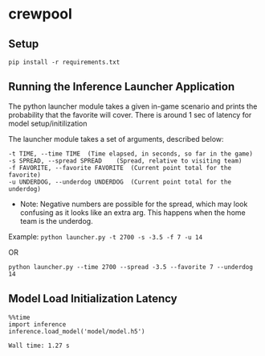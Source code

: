 # crewpool

## Setup
`pip install -r requirements.txt`

## Running the Inference Launcher Application

The python launcher module takes a given in-game scenario and prints
the probability that the favorite will cover. There is around 1 sec
of latency for model setup/initilization 

The launcher module takes a set of arguments, described below:
```
-t TIME, --time TIME  (Time elapsed, in seconds, so far in the game)
-s SPREAD, --spread SPREAD    (Spread, relative to visiting team)
-f FAVORITE, --favorite FAVORITE  (Current point total for the favorite)
-u UNDERDOG, --underdog UNDERDOG  (Current point total for the underdog)
```
* Note: Negative numbers are possible for the spread, which may look confusing as it
looks like an extra arg. This happens when the home team is the underdog. 

Example: 
`python launcher.py -t 2700 -s -3.5 -f 7 -u 14`

OR

`python launcher.py --time 2700 --spread -3.5 --favorite 7 --underdog 14`

## Model Load Initialization Latency


```
%%time
import inference
inference.load_model('model/model.h5')
```

`Wall time: 1.27 s`
